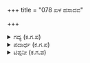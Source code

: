 +++
title = "078 ಖಳ ಹಸಾದವ"

+++

<details><summary>ಗದ್ಯ (ಕ.ಗ.ಪ) </summary>

78. ಕೀಚಕನು ಪರಮ ಸಂತೋಷದಿಂದ ಆಯಿತು ಎಂದು ಹಸಾದವನ್ನು ಹಾಕಿ ತನ್ನ ಮನೆಗೆ ಹೋದ. ಸಂಜೆಯಾಯಿತು. ಅಂಬುಜ ಬಾಂಧವ (ತಾವರೆಯ ಮಿತ್ರ) ನಾದ ಸೂರ್ಯನು ಪಶ್ಚಿಮ ಪರ್ವತದ ತಪ್ಪಲ ಕೊಳದಲ್ಲಿದ್ದ ತಾವರೆಯ ಬನಕ್ಕೆ ತೆರಳಿದ. (ಅಂದರೆ ಕತ್ತಲಾಯಿತು) ಈ ಕಡೆ ತಾವರೆಯಂತೆ ಅರಳಿದ ಮುಖದ ದ್ರೌಪದಿಯು ಆ ಕಗ್ಗತ್ತಲೆ ಹರಡಿದ್ದ ಆವರಣದಲ್ಲಿ ತನ್ನ ಕಣ್ಣಿನ ಬೆಳಕೇ ದಾರಿಯನ್ನು ತೋರುತ್ತಿರಲು ಭೀಮನಿದ್ದ ಪಾಕಶಾಲೆಗೆ ಬಂದಳು.
</details>

<details><summary>ಪದಾರ್ಥ (ಕ.ಗ.ಪ) </summary>

ಖಳ-ದುಷ್ಟ, ಕೀಚಕ, ಹಸಾದವ ಹಾಯ್ಕಿ-ಪ್ರಸಾದ ಎಂದು ಹೇಳುತ್ತ, ಅಂದರೆ ಅಪ್ಪಣೆ ಎನ್ನುತ್ತಾ (ರಾಜರ ಆಸ್ಥಾನದ ಸ್ವಾಮಿಗಳ ಆಲಯದ ಭಾಷೆ ಇದು, ಏನು ಹೇಳಿದರೂ ಪ್ರಸಾದ ಎಂದು ಸ್ವೀಕರಿಸುವ ಪದ್ಧತಿ. ಅರಮನೆಯ ಊಳಿಗದವರದು ತಮ್ಮ ಚಿತ್ತ ಎಂಬರ್ಥ) ಐದಿದ-ಹೋದ, ಅಬುಜಬಾಂಧವ-ತಾವರೆಯ ಬಂಧು, ಸೂರ್ಯ, ಕಂಗಳ ಬೆಳಕು ಬಟ್ಟೆಯ ತೋರೆ-ಇದು ಒಂದು ಕವಿ ಸಮಯ. ದ್ರೌಪದಿಯ ಕಣ್ಣುಗಳು ಮಿಂಚಿನಂತಿದ್ದವಂತೆ. ಆ ಮಿಂಚಿನ ಬೆಳಕಿನಿಂದ ದ್ರೌಪದಿ ಕಗ್ಗತ್ತಲಲ್ಲೂ ದಾರಿಕಂಡುಕೊಳ್ಳುತ್ತಿದ್ದಳು ಎಂದರ್ಥ. ಕಂಗಳ ಬೆಳಕು ತಿಮಿರವ ಕೆಡಿಸೆ (ವಿರಾಟ ಪರ್ವ 3-35) ಎಂಬ ಮಾತಿನ ಅರ್ಥವೂ ಇದೇ. ಬಾಣಸಿನ ಮನೆ-ಪಾಕಶಾಲೆ,
</details>

<details><summary>ಟಿಪ್ಪನೀ (ಕ.ಗ.ಪ) </summary>

ಮೂಲಭಾರತದಲ್ಲಿ ಪರಮ ಸಂತೋಷದಿಂದ ಮನೆಗೆ ಹಿಂದಿರುಗಿದ ಸಂಗತಿಯಿದೆ. (ಕೀಚಕೋ„ಥ ಗೃಹಂ ಗತ್ವಾ ಭೃಶಂ ಹರ್ಷ ಪರಿಪ್ಲುತ")  
(ಸೂರ್ಯ ಮುಳುಗಿದ ಎಂದರೆ ತಾವರೆ ಮುಚ್ಚಿಕೊಳ್ಳಬೇಕಲ್ಲವೆ ? ಆದರೆ ಇಲ್ಲಿ ದ್ರೌಪದಿಯ ಕಣ್ಣಿನ ತಾವರೆ ಅರಳಿಕೊಂಡಿತು ಎಂಬ ಮಾತಿನ ಸೊಗಸನ್ನು ಪರಿಭಾವಿಸಬೇಕು)
</details>
